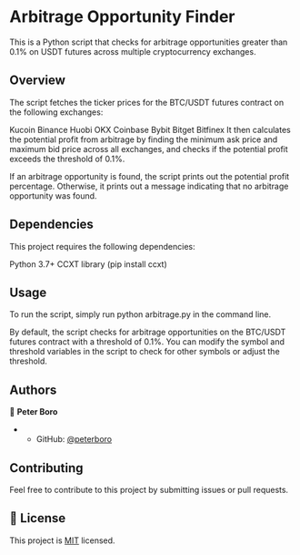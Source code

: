 # Arbitrage Opportunity Finder
This is a Python script that checks for arbitrage opportunities greater than 0.1% on USDT futures across multiple cryptocurrency exchanges.

## Overview
The script fetches the ticker prices for the BTC/USDT futures contract on the following exchanges:

Kucoin
Binance
Huobi
OKX
Coinbase
Bybit
Bitget
Bitfinex
It then calculates the potential profit from arbitrage by finding the minimum ask price and maximum bid price across all exchanges, and checks if the potential profit exceeds the threshold of 0.1%.

If an arbitrage opportunity is found, the script prints out the potential profit percentage. Otherwise, it prints out a message indicating that no arbitrage opportunity was found.

## Dependencies
This project requires the following dependencies:

Python 3.7+
CCXT library (pip install ccxt)

## Usage
To run the script, simply run python arbitrage.py in the command line.

By default, the script checks for arbitrage opportunities on the BTC/USDT futures contract with a threshold of 0.1%. You can modify the symbol and threshold variables in the script to check for other symbols or adjust the threshold.

## Authors

👤 **Peter Boro**

- - GitHub: [@peterboro](https://github.com/peterboro)

## Contributing
Feel free to contribute to this project by submitting issues or pull requests.

## 📝 License

This project is [MIT](./LICENSE.file) licensed.
